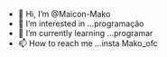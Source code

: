 - 👋 Hi, I’m @Maicon-Mako
- 👀 I’m interested in ...programação
- 🌱 I’m currently learning ...programar
- 📫 How to reach me ...insta Mako_ofc

<!---
Maicon-Mako/Maicon-Mako is a ✨ special ✨ repository because its `README.md` (this file) appears on your GitHub profile.
You can click the Preview link to take a look at your changes.
--->
